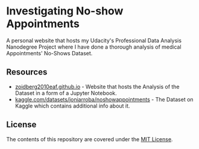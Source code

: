 # Investigating No-show Appointments
A personal website that hosts my Udacity's Professional Data Analysis Nanodegree Project where I have done a thorough analysis of medical Appointments' No-Shows Dataset.

## Resources

* [zoidberg2010eaf.github.io](https://zoidberg2010eaf.github.io/) - Website that hosts the Analysis of the Dataset in a form of a Jupyter Notebook.
* [kaggle.com/datasets/joniarroba/noshowappointments](https://www.kaggle.com/datasets/joniarroba/noshowappointments) - The Dataset on Kaggle which contains additional info about it.

## License

The contents of this repository are covered under the [MIT License](https://opensource.org/licenses/MIT).
